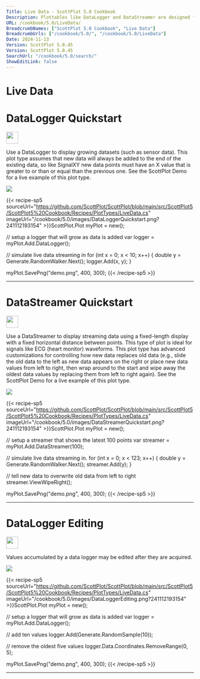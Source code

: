 ```yaml
---
Title: Live Data - ScottPlot 5.0 Cookbook
Description: Plottables like DataLogger and DataStreamer are designed for displaying datasets that change in real time. They have the ability to control axis limits to ensure the latest data is always in view. See the ScottPlot Demo for live example of these plot types.
URL: /cookbook/5.0/LiveData/
BreadcrumbNames: ["ScottPlot 5.0 Cookbook", "Live Data"]
BreadcrumbUrls: ["/cookbook/5.0/", "/cookbook/5.0/LiveData"]
Date: 2024-11-13
Version: ScottPlot 5.0.45
Version: ScottPlot 5.0.45
SearchUrl: "/cookbook/5.0/search/"
ShowEditLink: false
---
```


<h1>Live Data</h1>


<div class='d-flex align-items-center mt-5'>
<h1 class='me-2 text-dark my-0 border-0'>DataLogger Quickstart</h1>
<a href='/cookbook/5.0/LiveData/DataLoggerQuickstart' target='_blank'>
<img src='/images/icons/new-window.svg' style='height: 2rem;' class='new-window-icon'>
</a>
</div>

Use a DataLogger to display growing datasets (such as sensor data). This plot type assumes that new data will always be added to the end of the existing data, so like SignalXY new data points must have an X value that is greater to or than or equal than the previous one. See the ScottPlot Demo for a live example of this plot type.

[![](/cookbook/5.0/images/DataLoggerQuickstart.png?241112193154)](/cookbook/5.0/images/DataLoggerQuickstart.png?241112193154)

{{< recipe-sp5 sourceUrl="https://github.com/ScottPlot/ScottPlot/blob/main/src/ScottPlot5/ScottPlot5%20Cookbook/Recipes/PlotTypes/LiveData.cs" imageUrl="/cookbook/5.0/images/DataLoggerQuickstart.png?241112193154" >}}ScottPlot.Plot myPlot = new();

// setup a logger that will grow as data is added
var logger = myPlot.Add.DataLogger();

// simulate live data streaming in
for (int x = 0; x &lt; 10; x++)
{
    double y = Generate.RandomWalker.Next();
    logger.Add(x, y);
}

myPlot.SavePng("demo.png", 400, 300);
{{< /recipe-sp5 >}}

<hr class='my-5 invisible'>



<div class='d-flex align-items-center mt-5'>
<h1 class='me-2 text-dark my-0 border-0'>DataStreamer Quickstart</h1>
<a href='/cookbook/5.0/LiveData/DataStreamerQuickstart' target='_blank'>
<img src='/images/icons/new-window.svg' style='height: 2rem;' class='new-window-icon'>
</a>
</div>

Use a DataStreamer to display streaming data using a fixed-length display with a fixed horizontal distance between points. This type of plot is ideal for signals like ECG (heart monitor) waveforms. This plot type has advanced customizations for controlling how new data replaces old data (e.g., slide the old data to the left as new data appears on the right or place new data values from left to right, then wrap around to the start and wipe away the oldest data values by replacing them from left to right again). See the ScottPlot Demo for a live example of this plot type.

[![](/cookbook/5.0/images/DataStreamerQuickstart.png?241112193154)](/cookbook/5.0/images/DataStreamerQuickstart.png?241112193154)

{{< recipe-sp5 sourceUrl="https://github.com/ScottPlot/ScottPlot/blob/main/src/ScottPlot5/ScottPlot5%20Cookbook/Recipes/PlotTypes/LiveData.cs" imageUrl="/cookbook/5.0/images/DataStreamerQuickstart.png?241112193154" >}}ScottPlot.Plot myPlot = new();

// setup a streamer that shows the latest 100 points
var streamer = myPlot.Add.DataStreamer(100);

// simulate live data streaming in.
for (int x = 0; x &lt; 123; x++)
{
    double y = Generate.RandomWalker.Next();
    streamer.Add(y);
}

// tell new data to overwrite old data from left to right
streamer.ViewWipeRight();

myPlot.SavePng("demo.png", 400, 300);
{{< /recipe-sp5 >}}

<hr class='my-5 invisible'>



<div class='d-flex align-items-center mt-5'>
<h1 class='me-2 text-dark my-0 border-0'>DataLogger Editing</h1>
<a href='/cookbook/5.0/LiveData/DataLoggerEditing' target='_blank'>
<img src='/images/icons/new-window.svg' style='height: 2rem;' class='new-window-icon'>
</a>
</div>

Values accumulated by a data logger may be edited after they are acquired.

[![](/cookbook/5.0/images/DataLoggerEditing.png?241112193154)](/cookbook/5.0/images/DataLoggerEditing.png?241112193154)

{{< recipe-sp5 sourceUrl="https://github.com/ScottPlot/ScottPlot/blob/main/src/ScottPlot5/ScottPlot5%20Cookbook/Recipes/PlotTypes/LiveData.cs" imageUrl="/cookbook/5.0/images/DataLoggerEditing.png?241112193154" >}}ScottPlot.Plot myPlot = new();

// setup a logger that will grow as data is added
var logger = myPlot.Add.DataLogger();

// add ten values
logger.Add(Generate.RandomSample(10));

// remove the oldest five values
logger.Data.Coordinates.RemoveRange(0, 5);

myPlot.SavePng("demo.png", 400, 300);
{{< /recipe-sp5 >}}

<hr class='my-5 invisible'>


